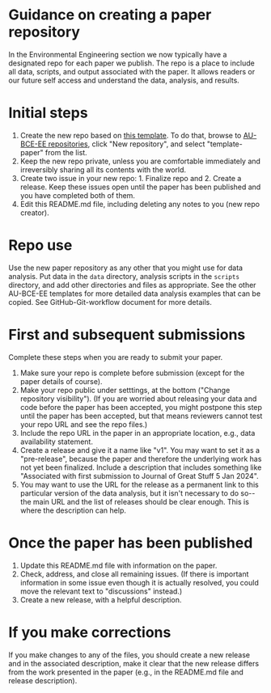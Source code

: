 # Guidance on creating a paper repository 
In the Environmental Engineering section we now typically have a designated repo for each paper we publish.
The repo is a place to include all data, scripts, and output associated with the paper.
It allows readers or our future self access and understand the data, analysis, and results.

# Initial steps
1. Create the new repo based on [this template](https://github.com/AU-BCE-EE/template-paper.git). To do that, browse to [AU-BCE-EE repositories](https://github.com/orgs/AU-BCE-EE/repositories), click "New repository", and select "template-paper" from the list.
2. Keep the new repo private, unless you are comfortable immediately and irreversibly sharing all its contents with the world.
3. Create two issue in your new repo: 1. Finalize repo and 2. Create a release. Keep these issues open until the paper has been published and you have completed both of them.
4. Edit this README.md file, including deleting any notes to you (new repo creator).

# Repo use
Use the new paper repository as any other that you might use for data analysis.
Put data in the `data` directory, analysis scripts in the `scripts` directory, and add other directories and files as appropriate. 
See the other AU-BCE-EE templates for more detailed data analysis examples that can be copied.
See GitHub-Git-workflow document for more details.

# First and subsequent submissions
Complete these steps when you are ready to submit your paper.

1. Make sure your repo is complete before submission (except for the paper details of course).
2. Make your repo public under setttings, at the bottom ("Change repository visibility"). (If you are worried about releasing your data and code before the paper has been accepted, you might postpone this step until the paper has been accepted, but that means reviewers cannot test your repo URL and see the repo files.)
3. Include the repo URL in the paper in an appropriate location, e.g., data availability statement.
4. Create a release and give it a name like "v1". You may want to set it as a "pre-release", because the paper and therefore the underlying work has not yet been finalized. Include a description that includes something like "Associated with first submission to Journal of Great Stuff 5 Jan 2024".
5. You may want to use the URL for the release as a permanent link to this particular version of the data analysis, but it isn't necessary to do so--the main URL and the list of releases should be clear enough. This is where the description can help.

# Once the paper has been published
1. Update this README.md file with information on the paper.
2. Check, address, and close all remaining issues. (If there is important information in some issue even though it is actually resolved, you could move the relevant text to "discussions" instead.)
3. Create a new release, with a helpful description.

# If you make corrections
If you make changes to any of the files, you should create a new release and in the associated description, make it clear that the new release differs from the work presented in the paper (e.g., in the README.md file and release description).
